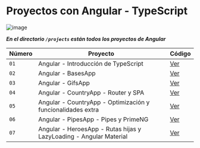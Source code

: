 # Proyectos con Angular - TypeScript

![image](https://github.com/dieegoludee/angular-repository/assets/127766535/7ef59279-25fc-402a-bad0-d6ec2919ad41)


***En el directorio `/projects` están todos los proyectos de Angular***

| Número  | Proyecto | Código |
| ------------- | ------------- | ------------- |
| `01`  | Angular - Introducción de TypeScript  | [Ver](https://github.com/dieegoludee/angular-repository/tree/main/projects/01-typescript-intro)  |
| `02`  | Angular - BasesApp  | [Ver](https://github.com/dieegoludee/angular-repository/tree/main/projects/02-bases-app)  |
| `03`  | Angular - GifsApp  | [Ver](https://github.com/dieegoludee/angular-repository/tree/main/projects/03-gifs-app)  |
| `04`  | Angular - CountryApp - Router y SPA  | [Ver](https://github.com/dieegoludee/angular-repository/tree/main/projects/04-countryApp)  |
| `05`  | Angular - CountryApp - Optimización y funcionalidades extra  | [Ver](https://github.com/dieegoludee/angular-repository/tree/main/projects/05-countryApp-Opt)  |
| `06`  | Angular - PipesApp - Pipes y PrimeNG  | [Ver](https://github.com/dieegoludee/angular-repository/tree/main/projects/06-pipesApp)  |
| `07`  | Angular - HeroesApp - Rutas hijas y LazyLoading - Angular Material  | [Ver](https://github.com/dieegoludee/angular-repository/tree/main/projects/07-heroesApp)  |
